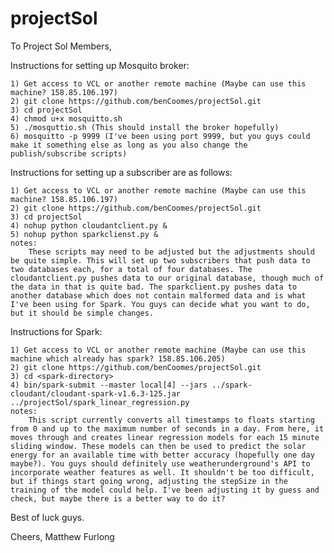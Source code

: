 # projectSol

To Project Sol Members,

Instructions for setting up Mosquito broker:

	1) Get access to VCL or another remote machine (Maybe can use this machine? 158.85.106.197)
	2) git clone https://github.com/benCoomes/projectSol.git
	3) cd projectSol
	4) chmod u+x mosquitto.sh
	5) ./mosquttio.sh (This should install the broker hopefully)
	6) mosquitto -p 9999 (I've been using port 9999, but you guys could make it something else as long as you also change the publish/subscribe scripts)

Instructions for setting up a subscriber are as follows:

	1) Get access to VCL or another remote machine (Maybe can use this machine? 158.85.106.197)
	2) git clone https://github.com/benCoomes/projectSol.git
	3) cd projectSol
	4) nohup python cloudantclient.py &
	5) nohup python sparkclienst.py &
	notes:
		These scripts may need to be adjusted but the adjustments should be quite simple. This will set up two subscribers that push data to two databases each, for a total of four databases. The cloudantclient.py pushes data to our original database, though much of the data in that is quite bad. The sparkclient.py pushes data to another database which does not contain malformed data and is what I've been using for Spark. You guys can decide what you want to do, but it should be simple changes.

Instructions for Spark:

	1) Get access to VCL or another remote machine (Maybe can use this machine which already has spark? 158.85.106.205)
	2) git clone https://github.com/benCoomes/projectSol.git
	3) cd <spark-directory>
	4) bin/spark-submit --master local[4] --jars ../spark-cloudant/cloudant-spark-v1.6.3-125.jar ../projectSol/spark_linear_regression.py 
	notes:
		This script currently converts all timestamps to floats starting from 0 and up to the maximum number of seconds in a day. From here, it moves through and creates linear regression models for each 15 minute sliding window. These models can then be used to predict the solar energy for an available time with better accuracy (hopefully one day maybe?). You guys should definitely use weatherunderground's API to incorporate weather features as well. It shouldn't be too difficult, but if things start going wrong, adjusting the stepSize in the training of the model could help. I've been adjusting it by guess and check, but maybe there is a better way to do it?

Best of luck guys.

Cheers,
Matthew Furlong